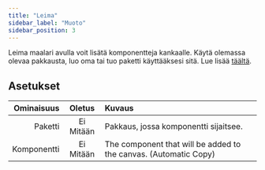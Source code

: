 ```yaml
---
title: "Leima"
sidebar_label: "Muoto"
sidebar_position: 3
---
```


Leima maalari avulla voit lisätä komponentteja kankaalle. Käytä olemassa olevaa pakkausta, luo oma tai tuo paketti käyttääksesi sitä. Lue lisää [täältä](../pack).

## Asetukset

|  Ominaisuus |  Oletus   | Kuvaus                                                           |
| -----------:|:---------:|:---------------------------------------------------------------- |
|     Paketti | Ei Mitään | Pakkaus, jossa komponentti sijaitsee.                            |
| Komponentti | Ei Mitään | The component that will be added to the canvas. (Automatic Copy) |
